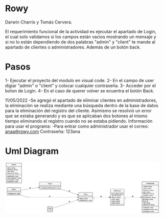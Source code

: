 # Rowy
Darwin Charris y Tomás Cervera.

El requerimiento funcional de la actividad es ejecutar el apartado de Login, el cual solo validamos si los campos están vacios mostrando un mensaje y si no lo están dependiendo de dos palabras "admin" y "client" te mande al apartado de clientes o administradores. Además de un botón back.

# Pasos

1- Ejecutar el proyecto del modulo en visual code.
2- En el campo de user digiar "admin" o "client" y colocar cualquier contraseña.
3- Acceder por el boton de Login.
4- En el caso de querer volver se ecuentra el botón Back.

11/05/2022
-Se agregó el apartado de eliminar clientes en administradores, la eliminación se realiza mediante una búsqueda dentro de la base de datos para la eliminación del registro del cliente.
Asimismo se resolvió un error que se estaba generando y es que se aplicaban dos botones al mismo tiempo eliminando el registro cuando no se estaba pidiendo.
Información para usar el programa:
-Para entrar como administrador usar el correo: anaa@rowy.com Contraseña: 123ana

# Uml Diagram
<img src="RowyUML.png" alt="Diagrama"/>
<iframe src="https://docs.google.com/presentation/d/e/2PACX-1vTcG0M9yUSSffjw10FDAL8yQjBo0Y9Dqt67fW5-252ALkWe18DZF3_WmV1hqE4AV8YwwNR3g0hRUKpB/embed?></iframe>
